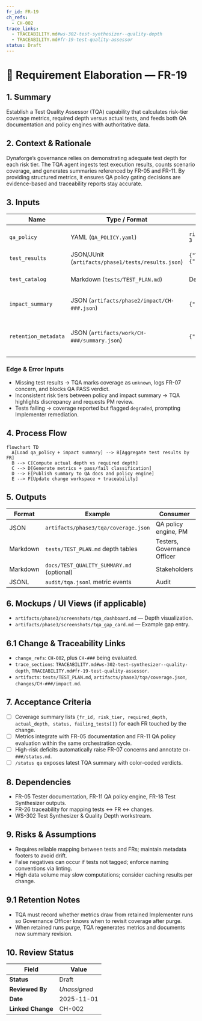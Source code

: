 ```yaml
---
fr_id: FR-19
ch_refs:
  - CH-002
trace_links:
  - TRACEABILITY.md#ws-302-test-synthesizer--quality-depth
  - TRACEABILITY.md#fr-19-test-quality-assessor
status: Draft
---
```


# 🧩 Requirement Elaboration — FR-19

## 1. Summary
Establish a Test Quality Assessor (TQA) capability that calculates risk-tier coverage metrics, required depth versus actual tests, and feeds both QA documentation and policy engines with authoritative data.

## 2. Context & Rationale
Dynaforge’s governance relies on demonstrating adequate test depth for each risk tier. The TQA agent ingests test execution results, counts scenario coverage, and generates summaries referenced by FR-05 and FR-11. By providing structured metrics, it ensures QA policy gating decisions are evidence-based and traceability reports stay accurate.

## 3. Inputs
| Name | Type / Format | Example | Notes |
|------|----------------|---------|-------|
| `qa_policy` | YAML (`QA_POLICY.yaml`) | `risk_tiers.high.min_depth: 3` | Defines minimum coverage. |
| `test_results` | JSON/JUnit (`artifacts/phase1/tests/results.json`) | `{"TC-FR19-001":{"status":"pass"}}` | Execution evidence. |
| `test_catalog` | Markdown (`tests/TEST_PLAN.md`) | Depth annotations per FR | Baseline for counting. |
| `impact_summary` | JSON (`artifacts/phase2/impact/CH-###.json`) | `{"risk_tier":"high"}` | Determines expected depth. |
| `retention_metadata` | JSON (`artifacts/work/CH-###/summary.json`) | `{"retained":false}` | Ensures metrics align with retained runs. |

### Edge & Error Inputs
- Missing test results → TQA marks coverage as `unknown`, logs FR-07 concern, and blocks QA PASS verdict.
- Inconsistent risk tiers between policy and impact summary → TQA highlights discrepancy and requests PM review.
- Tests failing → coverage reported but flagged `degraded`, prompting Implementer remediation.

## 4. Process Flow
```mermaid
flowchart TD
  A[Load qa_policy + impact summary] --> B[Aggregate test results by FR]
  B --> C[Compute actual depth vs required depth]
  C --> D[Generate metrics + pass/fail classification]
  D --> E[Publish summary to QA docs and policy engine]
  E --> F[Update change workspace + traceability]
```

## 5. Outputs
| Format | Example | Consumer |
|--------|---------|----------|
| JSON | `artifacts/phase3/tqa/coverage.json` | QA policy engine, PM |
| Markdown | `tests/TEST_PLAN.md` depth tables | Testers, Governance Officer |
| Markdown | `docs/TEST_QUALITY_SUMMARY.md` (optional) | Stakeholders |
| JSONL | `audit/tqa.jsonl` metric events | Audit |

## 6. Mockups / UI Views (if applicable)
- `artifacts/phase3/screenshots/tqa_dashboard.md` — Depth visualization.
- `artifacts/phase3/screenshots/tqa_gap_card.md` — Example gap entry.

## 6.1 Change & Traceability Links
- `change_refs`: `CH-002`, plus `CH-###` being evaluated.
- `trace_sections`: `TRACEABILITY.md#ws-302-test-synthesizer--quality-depth`, `TRACEABILITY.md#fr-19-test-quality-assessor`.
- `artifacts`: `tests/TEST_PLAN.md`, `artifacts/phase3/tqa/coverage.json`, `changes/CH-###/impact.md`.

## 7. Acceptance Criteria
* [ ] Coverage summary lists `{fr_id, risk_tier, required_depth, actual_depth, status, failing_tests[]}` for each FR touched by the change.
* [ ] Metrics integrate with FR-05 documentation and FR-11 QA policy evaluation within the same orchestration cycle.
* [ ] High-risk deficits automatically raise FR-07 concerns and annotate `CH-###/status.md`.
* [ ] `/status qa` exposes latest TQA summary with color-coded verdicts.

## 8. Dependencies
- FR-05 Tester documentation, FR-11 QA policy engine, FR-18 Test Synthesizer outputs.
- FR-26 traceability for mapping tests ↔ FR ↔ changes.
- WS-302 Test Synthesizer & Quality Depth workstream.

## 9. Risks & Assumptions
- Requires reliable mapping between tests and FRs; maintain metadata footers to avoid drift.
- False negatives can occur if tests not tagged; enforce naming conventions via linting.
- High data volume may slow computations; consider caching results per change.

## 9.1 Retention Notes
- TQA must record whether metrics draw from retained Implementer runs so Governance Officer knows when to revisit coverage after purge.
- When retained runs purge, TQA regenerates metrics and documents new summary revision.

## 10. Review Status
| Field | Value |
|-------|-------|
| **Status** | Draft |
| **Reviewed By** | _Unassigned_ |
| **Date** | 2025-11-01 |
| **Linked Change** | CH-002 |

